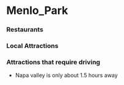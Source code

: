 # Menlo_Park
### Restaurants
### Local Attractions
### Attractions that require driving
 - Napa valley is only about 1.5 hours away
